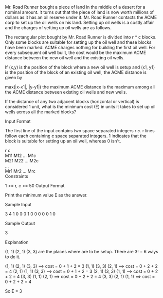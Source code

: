 Mr. Road Runner bought a piece of land in the middle of a desert for a nominal amount. It turns out that the piece of land is now worth millions of dollars as it has an oil reserve under it. Mr. Road Runner contacts the ACME corp to set up the oil wells on his land. Setting up oil wells is a costly affair and the charges of setting up oil wells are as follows.

The rectangular plot bought by Mr. Road Runner is divided into r * c blocks. Only some blocks are suitable for setting up the oil well and these blocks have been marked. ACME charges nothing for building the first oil well. For every subsequent oil well built, the cost would be the maximum ACME distance between the new oil well and the existing oil wells.

If (x,y) is the position of the block where a new oil well is setup and (x1, y1) is the position of the block of an existing oil well, the ACME distance is given by

max(|x-x1|, |y-y1|)
the maximum ACME distance is the maximum among all the ACME distance between existing oil wells and new wells.

If the distance of any two adjacent blocks (horizontal or vertical) is considered 1 unit, what is the minimum cost (E) in units it takes to set up oil wells across all the marked blocks?

Input Format

The first line of the input contains two space separated integers r *c*.
r lines follow each containing c space separated integers.
1 indicates that the block is suitable for setting up an oil well, whereas 0 isn't.

r c  
M11 M12 ... M1c  
M21 M22 ... M2c  
...  
Mr1 Mr2 ... Mrc  
Constraints

1 <= r, c <= 50
Output Format

Print the minimum value E as the answer.

Sample Input

3 4
1 0 0 0
1 0 0 0
0 0 1 0

Sample Output

3  

Explanation

(1, 1) (2, 1) (3, 3) are the places where are to be setup.
There are 3! = 6 ways to do it.

(1, 1) (2, 1) (3, 3) ==> cost = 0 + 1 + 2 = 3
(1, 1) (3, 3) (2, 1) ==> cost = 0 + 2 + 2 = 4
(2, 1) (1, 1) (3, 3) ==> cost = 0 + 1 + 2 = 3
(2, 1) (3, 3) (1, 1) ==> cost = 0 + 2 + 2 = 4
(3, 3) (1, 1) (2, 1) ==> cost = 0 + 2 + 2 = 4
(3, 3) (2, 1) (1, 1) ==> cost = 0 + 2 + 2 = 4

So E = 3